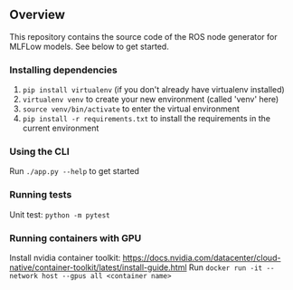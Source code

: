 ## Overview
This repository contains the source code of the ROS node generator for MLFLow models. See below to get started. 

### Installing dependencies
1. `pip install virtualenv` (if you don't already have virtualenv installed)
2. `virtualenv venv` to create your new environment (called 'venv' here)
3. `source venv/bin/activate` to enter the virtual environment
4. `pip install -r requirements.txt` to install the requirements in the current environment

### Using the CLI
Run `./app.py --help` to get started

### Running tests
Unit test: `python -m pytest`

### Running containers with GPU
Install nvidia container toolkit: https://docs.nvidia.com/datacenter/cloud-native/container-toolkit/latest/install-guide.html 
Run `docker run -it --network host --gpus all <container name>`
